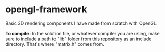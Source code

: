 # opengl-framework
Basic 3D rendering components I have made from scratch with OpenGL.  

**To compile:** In the solution file, or whatever compiler you are using, make sure to include a path to "lib" folder from [this repository](https://github.com/ebajec/linear-algebra) as an include directory.  That's where "matrix.h" comes from.
